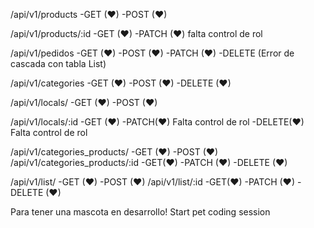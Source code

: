 /api/v1/products
    -GET (❤)
    -POST (❤)

/api/v1/products/:id
    -GET (❤)
    -PATCH (❤) falta control de rol



/api/v1/pedidos
    -GET (❤)
    -POST (❤)
    -PATCH (❤)
    -DELETE (Error de cascada con tabla List)



/api/v1/categories
    -GET (❤)
    -POST (❤)
    -DELETE (❤)


/api/v1/locals/
    -GET (❤)
    -POST (❤)

/api/v1/locals/:id
    -GET (❤)
    -PATCH(❤) Falta control de rol
    -DELETE(❤) Falta control de rol


/api/v1/categories_products/
    -GET (❤)
    -POST (❤)
/api/v1/categories_products/:id
    -GET(❤)
    -PATCH (❤)
    -DELETE (❤)

/api/v1/list/
    -GET (❤)
    -POST (❤)
/api/v1/list/:id
    -GET(❤)
    -PATCH (❤)
    -DELETE (❤)
    
Para tener una mascota en desarrollo! Start pet coding session